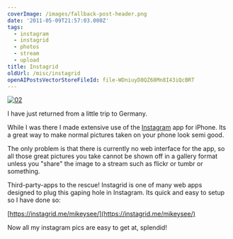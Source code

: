 ```yaml
---
coverImage: /images/fallback-post-header.png
date: '2011-05-09T21:57:03.000Z'
tags:
  - instagram
  - instagrid
  - photos
  - stream
  - upload
title: Instagrid
oldUrl: /misc/instagrid
openAIPostsVectorStoreFileId: file-WDniuyD8QZ68Mn8I43iQcBRT
---
```


[![](/wp-content/uploads/2011/05/02.jpg "02")](/wp-content/uploads/2011/05/02.jpg)

I have just returned from a little trip to Germany.

<!-- more -->

While I was there I made extensive use of the [Instagram](https://instagr.am/) app for iPhone. Its a great way to make normal pictures taken on your phone look semi good.

The only problem is that there is currently no web interface for the app, so all those great pictures you take cannot be shown off in a gallery format unless you "share" the image to a stream such as flickr or tumbr or something.

Third-party-apps to the rescue! Instagrid is one of many web apps designed to plug this gaping hole in Instagram. Its quick and easy to setup so I have done so:

[https://instagrid.me/mikeysee/](https://instagrid.me/mikeysee/)

Now all my instagram pics are easy to get at, splendid!
